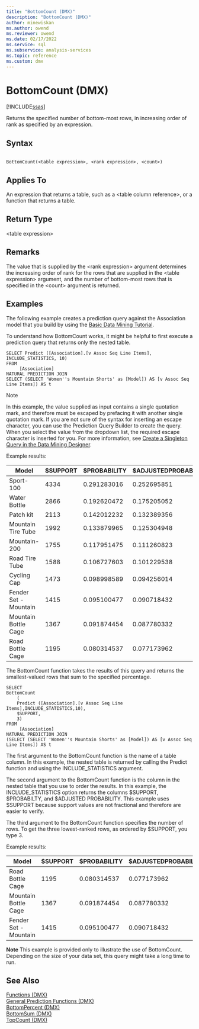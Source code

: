 ```yaml
---
title: "BottomCount (DMX)"
description: "BottomCount (DMX)"
author: minewiskan
ms.author: owend
ms.reviewer: owend
ms.date: 02/17/2022
ms.service: sql
ms.subservice: analysis-services
ms.topic: reference
ms.custom: dmx
---
```

# BottomCount (DMX)
[!INCLUDE[ssas](../includes/applies-to-version/ssas.md)]

  Returns the specified number of bottom-most rows, in increasing order of rank as specified by an expression.  
  
## Syntax  
  
```  
  
BottomCount(<table expression>, <rank expression>, <count>)  
```  
  
## Applies To  
 An expression that returns a table, such as a \<table column reference>, or a function that returns a table.  
  
## Return Type  
 \<table expression>  
  
## Remarks  
 The value that is supplied by the \<rank expression> argument determines the increasing order of rank for the rows that are supplied in the \<table expression> argument, and the number of bottom-most rows that is specified in the \<count> argument is returned.  
  
## Examples  
 The following example creates a prediction query against the Association model that you build by using the [Basic Data Mining Tutorial](/previous-versions/sql/sql-server-2016/ms167167(v=sql.130)).  
  
 To understand how BottomCount works, it might be helpful to first execute a prediction query that returns only the nested table.  
  
```  
SELECT Predict ([Association].[v Assoc Seq Line Items], INCLUDE_STATISTICS, 10)  
FROM   
     [Association]  
NATURAL PREDICTION JOIN  
SELECT (SELECT 'Women''s Mountain Shorts' as [Model]) AS [v Assoc Seq Line Items]) AS t  
```  
  
> [!NOTE]  
>  In this example, the value supplied as input contains a single quotation mark, and therefore must be escaped by prefacing it with another single quotation mark. If you are not sure of the syntax for inserting an escape character, you can use the Prediction Query Builder to create the query. When you select the value from the dropdown list, the required escape character is inserted for you. For more information, see [Create a Singleton Query in the Data Mining Designer](/analysis-services/data-mining/create-a-singleton-query-in-the-data-mining-designer).  
  
 Example results:  
  
|Model|$SUPPORT|$PROBABILITY|$ADJUSTEDPROBABILITY|  
|-----------|--------------|------------------|--------------------------|  
|Sport-100|4334|0.291283016|0.252695851|  
|Water Bottle|2866|0.192620472|0.175205052|  
|Patch kit|2113|0.142012232|0.132389356|  
|Mountain Tire Tube|1992|0.133879965|0.125304948|  
|Mountain-200|1755|0.117951475|0.111260823|  
|Road Tire Tube|1588|0.106727603|0.101229538|  
|Cycling Cap|1473|0.098998589|0.094256014|  
|Fender Set - Mountain|1415|0.095100477|0.090718432|  
|Mountain Bottle Cage|1367|0.091874454|0.087780332|  
|Road Bottle Cage|1195|0.080314537|0.077173962|  
  
 The BottomCount function takes the results of this query and returns the smallest-valued rows that sum to the specified percentage.  
  
```  
SELECT   
BottomCount  
    (  
    Predict ([Association].[v Assoc Seq Line Items],INCLUDE_STATISTICS,10),  
    $SUPPORT,  
    3)  
FROM   
     [Association]  
NATURAL PREDICTION JOIN  
(SELECT (SELECT 'Women''s Mountain Shorts' as [Model]) AS [v Assoc Seq Line Items]) AS t  
```  
  
 The first argument to the BottomCount function is the name of a table column. In this example, the nested table is returned by calling the Predict function and using the INCLUDE_STATISTICS argument.  
  
 The second argument to the BottomCount function is the column in the nested table that you use to order the results. In this example, the INCLUDE_STATISTICS option returns the columns $SUPPORT, $PROBABILTY, and $ADJUSTED PROBABILITY. This example uses $SUPPORT because support values are not fractional and therefore are easier to verify.  
  
 The third argument to the BottomCount function specifies the number of rows. To get the three lowest-ranked rows, as ordered by $SUPPORT, you type 3.  
  
 Example results:  
  
|Model|$SUPPORT|$PROBABILITY|$ADJUSTEDPROBABILITY|  
|-----------|--------------|------------------|--------------------------|  
|Road Bottle Cage|1195|0.080314537|0.077173962|  
|Mountain Bottle Cage|1367|0.091874454|0.087780332|  
|Fender Set - Mountain|1415|0.095100477|0.090718432|  
  
 **Note** This example is provided only to illustrate the use of BottomCount. Depending on the size of your data set, this query might take a long time to run.  
  
## See Also  
 [Functions &#40;DMX&#41;](../dmx/functions-dmx.md)   
 [General Prediction Functions &#40;DMX&#41;](../dmx/general-prediction-functions-dmx.md)   
 [BottomPercent &#40;DMX&#41;](../dmx/bottompercent-dmx.md)   
 [BottomSum &#40;DMX&#41;](../dmx/bottomsum-dmx.md)   
 [TopCount &#40;DMX&#41;](../dmx/topcount-dmx.md)  
  
